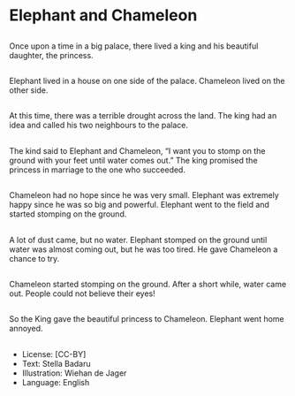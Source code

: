 # Elephant and Chameleon

##
Once upon a time in a big
palace, there lived a king and
his
beautiful daughter, the
princess.

##
Elephant lived in a house on
one side of the palace.
Chameleon
lived on the other side.

##
At this time, there was a terrible
drought across the land.
The king had an idea and called
his two neighbours to the
palace.

##
The kind said to Elephant and
Chameleon, “I want you to
stomp
on the ground with your feet
until water comes out.”
The king promised the princess
in marriage to the one who
succeeded.

##
Chameleon had no hope since
he was very small.
Elephant was extremely happy
since he was so big and
powerful.
Elephant went to the field and
started stomping on the
ground.

##
A lot of dust came, but no
water.
Elephant stomped on the
ground until water was almost
coming out, but he was too
tired.
He gave Chameleon a chance
to try.

##
Chameleon started stomping on
the ground. After a short while,
water came out.
People could not believe their
eyes!

##
So the King gave the beautiful
princess to Chameleon.
Elephant went home annoyed.

##
* License: [CC-BY]
* Text: Stella Badaru
* Illustration: Wiehan de Jager
* Language: English
